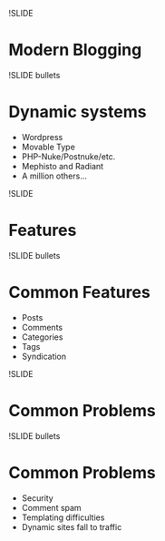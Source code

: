 !SLIDE 

# Modern Blogging #

!SLIDE bullets

# Dynamic systems #

* Wordpress
* Movable Type
* PHP-Nuke/Postnuke/etc.
* Mephisto and Radiant
* A million others...

!SLIDE

# Features #

!SLIDE bullets

# Common Features #

* Posts
* Comments
* Categories
* Tags
* Syndication

!SLIDE

# Common Problems #

!SLIDE bullets

# Common Problems #

* Security
* Comment spam
* Templating difficulties
* Dynamic sites fall to traffic 
